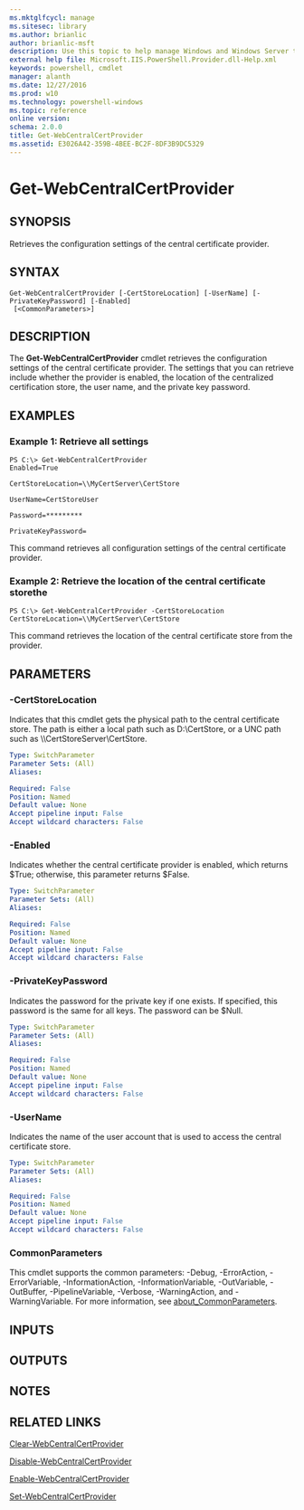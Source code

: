 ```yaml
---
ms.mktglfcycl: manage
ms.sitesec: library
ms.author: brianlic
author: brianlic-msft
description: Use this topic to help manage Windows and Windows Server technologies with Windows PowerShell.
external help file: Microsoft.IIS.PowerShell.Provider.dll-Help.xml
keywords: powershell, cmdlet
manager: alanth
ms.date: 12/27/2016
ms.prod: w10
ms.technology: powershell-windows
ms.topic: reference
online version: 
schema: 2.0.0
title: Get-WebCentralCertProvider
ms.assetid: E3026A42-359B-4BEE-BC2F-8DF3B9DC5329
---
```


# Get-WebCentralCertProvider

## SYNOPSIS
Retrieves the configuration settings of the central certificate provider.

## SYNTAX

```
Get-WebCentralCertProvider [-CertStoreLocation] [-UserName] [-PrivateKeyPassword] [-Enabled]
 [<CommonParameters>]
```

## DESCRIPTION
The **Get-WebCentralCertProvider** cmdlet retrieves the configuration settings of the central certificate provider.
The settings that you can retrieve include whether the provider is enabled, the location of the centralized certification store, the user name, and the private key password.

## EXAMPLES

### Example 1: Retrieve all settings
```
PS C:\> Get-WebCentralCertProvider
Enabled=True

CertStoreLocation=\\MyCertServer\CertStore

UserName=CertStoreUser

Password=*********

PrivateKeyPassword=
```

This command retrieves all configuration settings of the central certificate provider.

### Example 2: Retrieve the location of the central certificate storethe
```
PS C:\> Get-WebCentralCertProvider -CertStoreLocation
CertStoreLocation=\\MyCertServer\CertStore
```

This command retrieves the location of the central certificate store from the provider.

## PARAMETERS

### -CertStoreLocation
Indicates that this cmdlet gets the physical path to the central certificate store.
The path is either a local path such as D:\CertStore, or a UNC path such as \\\\CertStoreServer\CertStore.

```yaml
Type: SwitchParameter
Parameter Sets: (All)
Aliases: 

Required: False
Position: Named
Default value: None
Accept pipeline input: False
Accept wildcard characters: False
```

### -Enabled
Indicates whether the central certificate provider is enabled, which returns $True; otherwise, this parameter returns $False.

```yaml
Type: SwitchParameter
Parameter Sets: (All)
Aliases: 

Required: False
Position: Named
Default value: None
Accept pipeline input: False
Accept wildcard characters: False
```

### -PrivateKeyPassword
Indicates the password for the private key if one exists.
If specified, this password is the same for all keys.
The password can be $Null.

```yaml
Type: SwitchParameter
Parameter Sets: (All)
Aliases: 

Required: False
Position: Named
Default value: None
Accept pipeline input: False
Accept wildcard characters: False
```

### -UserName
Indicates the name of the user account that is used to access the central certificate store.

```yaml
Type: SwitchParameter
Parameter Sets: (All)
Aliases: 

Required: False
Position: Named
Default value: None
Accept pipeline input: False
Accept wildcard characters: False
```

### CommonParameters
This cmdlet supports the common parameters: -Debug, -ErrorAction, -ErrorVariable, -InformationAction, -InformationVariable, -OutVariable, -OutBuffer, -PipelineVariable, -Verbose, -WarningAction, and -WarningVariable. For more information, see [about_CommonParameters](http://go.microsoft.com/fwlink/?LinkID=113216).

## INPUTS

## OUTPUTS

## NOTES

## RELATED LINKS

[Clear-WebCentralCertProvider](./Clear-WebCentralCertProvider.md)

[Disable-WebCentralCertProvider](./Disable-WebCentralCertProvider.md)

[Enable-WebCentralCertProvider](./Enable-WebCentralCertProvider.md)

[Set-WebCentralCertProvider](./Set-WebCentralCertProvider.md)

